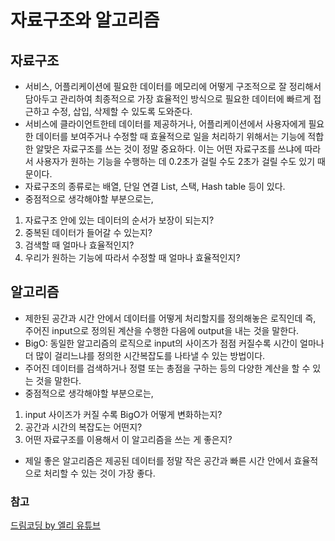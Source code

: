 # 자료구조와 알고리즘

## 자료구조
- 서비스, 어플리케이션에 필요한 데이터를 메모리에 어떻게 구조적으로 잘 정리해서 담아두고 관리하여 최종적으로 가장 효율적인 방식으로 필요한 데이터에 빠르게 접근하고 수정, 삽입, 삭제할 수 있도록 도와준다.
- 서비스에 클라이언트한테 데이터를 제공하거나, 어플리케이션에서 사용자에게 필요한 데이터를 보여주거나 수정할 때 효율적으로 일을 처리하기 위해서는 기능에 적합한 알맞은 자료구조를 쓰는 것이 정말 중요하다. 이는 어떤 자료구조를 쓰냐에 따라서 사용자가 원하는 기능을 수행하는 데 0.2초가 걸릴 수도 2초가 걸릴 수도 있기 때문이다.
- 자료구조의 종류로는 배열, 단일 연결 List, 스택, Hash table 등이 있다.
- 중점적으로 생각해야할 부분으로는,
1. 자료구조 안에 있는 데이터의 순서가 보장이 되는지?
2. 중복된 데이터가 들어갈 수 있는지?
3. 검색할 때 얼마나 효율적인지?
4. 우리가 원하는 기능에 따라서 수정할 때 얼마나 효율적인지?

## 알고리즘
- 제한된 공간과 시간 안에서 데이터를 어떻게 처리할지를 정의해놓은 로직인데 즉, 주어진 input으로 정의된 계산을 수행한 다음에 output을 내는 것을 말한다.
- BigO: 동일한 알고리즘의 로직으로 input의 사이즈가 점점 커질수록 시간이 얼마나 더 많이 걸리느냐를 정의한 시간복잡도를 나타낼 수 있는 방법이다.
- 주어진 데이터를 검색하거나 정렬 또는 총점을 구하는 등의 다양한 계산을 할 수 있는 것을 말한다.
- 중점적으로 생각해야할 부분으로는,
1. input 사이즈가 커질 수록 BigO가 어떻게 변화하는지?
2. 공간과 시간의 복잡도는 어떤지?
3. 어떤 자료구조를 이용해서 이 알고리즘을 쓰는 게 좋은지?
- 제일 좋은 알고리즘은 제공된 데이터를 정말 작은 공간과 빠른 시간 안에서 효율적으로 처리할 수 있는 것이 가장 좋다.

### 참고
[드림코딩 by 엘리 유튜브](https://youtu.be/okHGRlgR8ps)